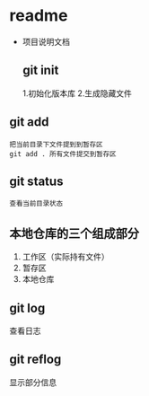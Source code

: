 # readme

+ 项目说明文档
  ## git init
    1.初始化版本库
    2.生成隐藏文件
## git add
    把当前目录下文件提到到暂存区
    git add . 所有文件提交到暂存区
## git status
    查看当前目录状态
## 本地仓库的三个组成部分
1. 工作区（实际持有文件）
2. 暂存区
3. 本地仓库
## git log
查看日志
## git reflog
显示部分信息
